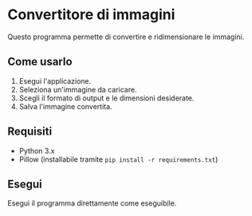 # Convertitore di immagini
Questo programma permette di convertire e ridimensionare le immagini.

## Come usarlo
1. Esegui l'applicazione.
2. Seleziona un'immagine da caricare.
3. Scegli il formato di output e le dimensioni desiderate.
4. Salva l'immagine convertita.

## Requisiti
- Python 3.x
- Pillow (installabile tramite `pip install -r requirements.txt`)

## Esegui
Esegui il programma direttamente come eseguibile.

